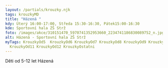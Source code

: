 ```yaml
---
layout: /partials/krouzky.njk
tags: krouzkyMD
title: "Házená "
kdy: Úterý 16:00-17:00, Středa 15:30-16:30, Pátek15:00-16:30
kde: Sportovní hala ZŠ Strž
foto: /images/akce/310151470_5970741352953660_2234741186830089752_n.jpg
alt: Házená - Sportovní hala ZŠ Strž
myTags: KrouzkyOd5  KrouzkyOd6 KrouzkyOd7 KrouzkyOd8 KrouzkyOd9 KrouzkyOd10
  KrouzkyOd11 KrouzkyOd12 KrouzkyOstatni
---
```

<!--StartFragment-->

Děti od 5-12 let Házená

<!--EndFragment-->